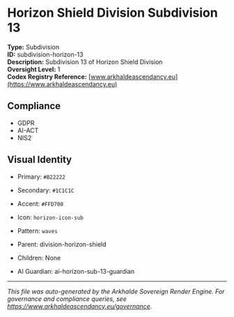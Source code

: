 # Horizon Shield Division Subdivision 13

**Type:** Subdivision  
**ID:** subdivision-horizon-13  
**Description:** Subdivision 13 of Horizon Shield Division  
**Oversight Level:** 1  
**Codex Registry Reference:** [www.arkhaldeascendancy.eu](https://www.arkhaldeascendancy.eu)

## Compliance

- GDPR
- AI-ACT
- NIS2

## Visual Identity

- Primary: `#B22222`
- Secondary: `#1C1C1C`
- Accent: `#FFD700`
- Icon: `horizon-icon-sub`
- Pattern: `waves`


- Parent: division-horizon-shield
- Children: None
- AI Guardian: ai-horizon-sub-13-guardian

---

*This file was auto-generated by the Arkhalde Sovereign Render Engine. For governance and compliance queries, see https://www.arkhaldeascendancy.eu/governance.*